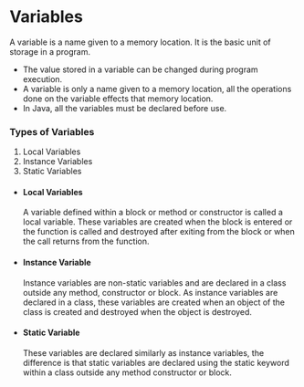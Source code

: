 # Variables

A variable is a name given to a memory location. It is the basic unit of storage in a program.

- The value stored in a variable can be changed during program execution.
- A variable is only a name given to a memory location, all the operations done on the variable effects that memory location.
- In Java, all the variables must be declared before use.

### Types of Variables
1. Local Variables
2. Instance Variables
3. Static Variables

- #### Local Variables
    A variable defined within a block or method or constructor is called a local variable.
    These variables are created when the block is entered or the function is called and destroyed after exiting from the block or when the call returns from the function. 

- #### Instance Variable
    Instance variables are non-static variables and are declared in a class outside any method, constructor or block.
    As instance variables are declared in a class, these variables are created when an object of the class is created and destroyed when the object is destroyed.
- #### Static Variable
    These variables are declared similarly as instance variables, the difference is that static variables are declared using the static keyword within a class outside any method constructor or block.